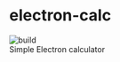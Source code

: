 # electron-calc
![build](https://travis-ci.com/impugachev/electron-calc.svg?branch=master)  
Simple Electron calculator
